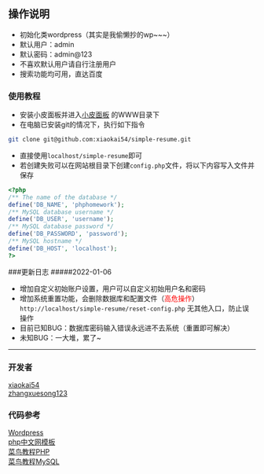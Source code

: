 ## 操作说明

- 初始化类wordpress（其实是我偷懒抄的wp~~~）
- 默认用户：admin
- 默认密码：admin@123
- 不喜欢默认用户请自行注册用户
- 搜索功能均可用，直达百度

### 使用教程

- 安装小皮面板并进入[小皮面板](https://www.xp.cn/) 的WWW目录下
- 在电脑已安装git的情况下，执行如下指令

```bash
git clone git@github.com:xiaokai54/simple-resume.git
```

- 直接使用`localhost/simple-resume`即可
- 若创建失败可以在网站根目录下创建`config.php`文件，将以下内容写入文件并保存
```php
<?php
/** The name of the database */
define('DB_NAME', 'phphomework');
/** MySQL database username */
define('DB_USER', 'username');
/** MySQL database password */
define('DB_PASSWORD', 'password');
/** MySQL hostname */
define('DB_HOST', 'localhost');
?>
```

###更新日志
#####2022-01-06
- 增加自定义初始账户设置，用户可以自定义初始用户名和密码 
- 增加系统重置功能，会删除数据库和配置文件（<font color=red>高危操作</font>）<br>
`http://localhost/simple-resume/reset-config.php` 无其他入口，防止误操作
- 目前已知BUG：数据库密码输入错误永远进不去系统（重置即可解决）
- 未知BUG：一大堆，累了~
---
### 开发者
[xiaokai54](https://github.com/xiaokai54) <br>
[zhangxuesong123](https://github.com/2639764982)

### 代码参考
[Wordpress](https://cn.wordpress.org) <br>
[php中文网模板](https://www.php.cn/xiazai/code/3021) <br>
[菜鸟教程PHP](https://www.runoob.com/php/php-tutorial.html) <br>
[菜鸟教程MySQL](https://www.runoob.com/mysql/mysql-tutorial.html)